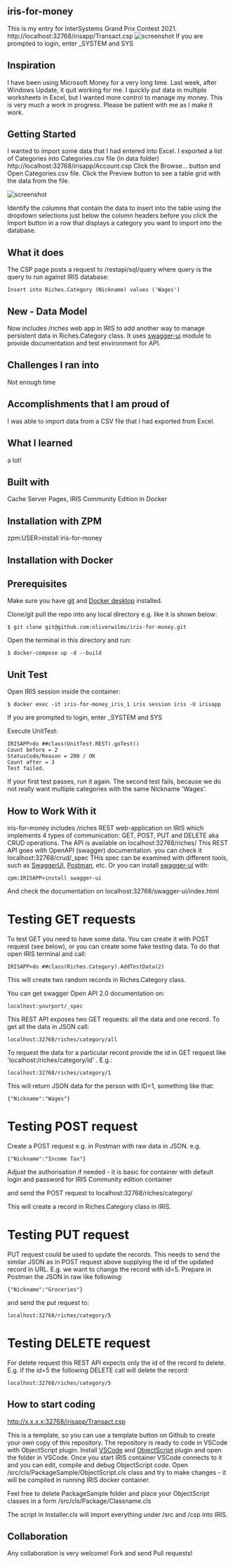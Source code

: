 ## iris-for-money
This is my entry for InterSystems Grand Prix Contest 2021.
http://localhost:32768/irisapp/Transact.csp
![screenshot](https://github.com/oliverwilms/bilder/blob/main/Riches_Transact.PNG)
If you are prompted to login, enter _SYSTEM and SYS

## Inspiration
I have been using Microsoft Money for a very long time. Last week, after Windows Update, it quit working for me. I quickly put data in multiple worksheets in Excel, but I wanted more control to manage my money. This is very much a work in progress. Please be patient with me as I make it work.

## Getting Started
I wanted to import some data that I had entered into Excel. I exported a list of Categories into Categories.csv file (in data folder)
http://localhost:32768/irisapp/Account.csp
Click the Browse... button and Open Categories.csv file. Click the Preview button to see a table grid with the data from the file.

![screenshot](https://github.com/oliverwilms/bilder/blob/main/Riches_Account.PNG)

Identify the columns that contain the data to insert into the table using the dropdown selections just below the column headers before you click the Import button in a row that displays a category you want to import into the database.

## What it does

The CSP page posts a request to /restapi/sql/query where query is the query to run against IRIS database:

```
Insert into Riches.Category (Nickname) values ('Wages')
```

## New - Data Model
Now includes /riches web app in IRIS to add another way to manage persistent data in Riches.Category class. It uses [swagger-ui](https://openexchange.intersystems.com/package/iris-web-swagger-ui) module to provide documentation and test environment for API.

## Challenges I ran into
Not enough time

## Accomplishments that I am proud of
I was able to import data from a CSV file that I had exported from Excel.

## What I learned
a lot!

## Built with
Cache Server Pages, IRIS Community Edition in Docker

## Installation with ZPM

zpm:USER>install iris-for-money

## Installation with Docker

## Prerequisites
Make sure you have [git](https://git-scm.com/book/en/v2/Getting-Started-Installing-Git) and [Docker desktop](https://www.docker.com/products/docker-desktop) installed.


Clone/git pull the repo into any local directory e.g. like it is shown below:

```
$ git clone git@github.com:oliverwilms/iris-for-money.git
```

Open the terminal in this directory and run:

```
$ docker-compose up -d --build
```

## Unit Test

Open IRIS session inside the container:

```
$ docker exec -it iris-for-money_iris_1 iris session iris -U irisapp
```

If you are prompted to login, enter _SYSTEM and SYS

Execute UnitTest:
```
IRISAPP>do ##class(UnitTest.REST).goTest()
Count before = 2
StatusCode/Reason = 200 / OK
Count after = 3
Test failed. 
```

If your first test passes, run it again. The second test fails, because we do not really want multiple categories with the same Nickname 'Wages'.

## How to Work With it

iris-for-money includes /riches REST web-application on IRIS which implements 4 types of communication: GET, POST, PUT and DELETE aka CRUD operations. 
The API is available on localhost:32768/riches/
This REST API goes with  OpenAPI (swagger) documentation. you can check it localhost:32768/crud/_spec
THis spec can be examined with different tools, such as [SwaggerUI](https://swagger.io/tools/swagger-ui/), [Postman](postman.com), etc.
Or you can install [swagger-ui](https://openexchange.intersystems.com/package/iris-web-swagger-ui) with:
```
zpm:IRISAPP>install swagger-ui
``` 
And check the documentation on localhost:32768/swagger-ui/index.html


# Testing GET requests

To test GET you need to have some data. You can create it with POST request (see below), or you can create some fake testing data. To do that open IRIS terminal and call:

```
IRISAPP>do ##class(Riches.Category).AddTestData(2)
```
This will create two random records in Riches.Category class.


You can get swagger Open API 2.0 documentation on:
```
localhost:yourport/_spec
```

This REST API exposes two GET requests: all the data and one record.
To get all the data in JSON call:

```
localhost:32768/riches/category/all
```

To request the data for a particular record provide the id in GET request like 'localhost:/riches/category/id' . E.g.:

```
localhost:32768/riches/category/1
```

This will return JSON data for the person with ID=1, something like that:

```
{"Nickname":"Wages"}
```

# Testing POST request

Create a POST request e.g. in Postman with raw data in JSON. e.g.

```
{"Nickname":"Income Tax"}
```

Adjust the authorisation if needed - it is basic for container with default login and password for IRIS Community edition container

and send the POST request to localhost:32768/riches/category/

This will create a record in Riches.Category class in IRIS.

# Testing PUT request

PUT request could be used to update the records. This needs to send the similar JSON as in POST request above supplying the id of the updated record in URL.
E.g. we want to change the record with id=5. Prepare in Postman the JSON in raw like following:

```
{"Nickname":"Groceries"}
```

and send the put request to:
```
localhost:32768/riches/category/5
```

# Testing DELETE request

For delete request this REST API expects only the id of the record to delete. E.g. if the id=5 the following DELETE call will delete the record:

```
localhost:32768/riches/category/5
```

## How to start coding

http://x.x.x.x:32768/irisapp/Transact.csp

This is a template, so you can use a template button on Github to create your own copy of this repository.
The repository is ready to code in VSCode with ObjectScript plugin.
Install [VSCode](https://code.visualstudio.com/) and [ObjectScript](https://marketplace.visualstudio.com/items?itemName=daimor.vscode-objectscript) plugin and open the folder in VSCode.
Once you start IRIS container VSCode connects to it and you can edit, compile and debug ObjectScript code.
Open /src/cls/PackageSample/ObjectScript.cls class and try to make changes - it will be compiled in running IRIS docker container.

Feel free to delete PackageSample folder and place your ObjectScript classes in a form
/src/cls/Package/Classname.cls

The script in Installer.cls will import everything under /src and /csp into IRIS.

## Collaboration 
Any collaboration is very welcome! Fork and send Pull requests!
